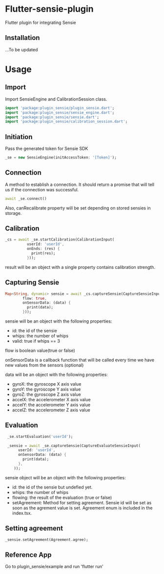 # Flutter-sensie-plugin
Flutter plugin for integrating Sensie

## Installation
...To be updated

# Usage
## Import
Import SensieEngine and CalibrationSession class.
```dart
import 'package:plugin_sensie/plugin_sensie.dart';
import 'package:plugin_sensie/sensie_engine.dart';
import 'package:plugin_sensie/sensie.dart';
import 'package:plugin_sensie/calibration_session.dart';
```

## Initiation
Pass the generated token for Sensie SDK
```dart
_se = new SensieEngine(initAccessToken: '[Token]');
```
## Connection
 A method to establish a connection. It should return a promise that will tell us if the connection was successful.
```dart
await _se.connect()
```
Also, canRecalibrate property will be set depending on stored sensies in storage.

## Calibration
```dart
_cs = await _se.startCalibration(CalibrationInput(
          userId: 'userId',
          onEnds: (res) {
            print(res);
          }));
```
 result will be an object with a single property contains calibration strength.

## Capturing Sensie
```dart
Map<String, dynamic> sensie = await _cs.captureSensie(CaptureSensieInput(
        flow: true,
        onSensorData: (data) {
          print(data);
        }));
```
sensie will be an object with the following properties:
- id: the id of the sensie
- whips: the number of whips
- valid: true if whips == 3

flow is boolean value(true or false)

onSensorData is a callback function that will be called every time we have new values from the sensors (optional)

data will be an object with the following properties:

- gyroX: the gyroscope X axis value
- gyroY: the gyroscope Y axis value
- gyroZ: the gyroscope Z axis value
- accelX: the accelerometer X axis value
- accelY: the accelerometer Y axis value
- accelZ: the accelerometer Z axis value

## Evaluation
```dart
 _se.startEvaluation('userId');
 
 _sensie = await _se.captureSensie(CaptureEvaluateSensieInput(
      userId: 'userId',
      onSensorData: (data) {
        print(data);
      },
    ));
```
sensie object will be an object with the following properties:

- id: the id of the sensie but undefied yet.
- whips: the number of whips
- flowing: the result of the evaluation (true or false)
- setAgreement: Method for setting agreement. Sensie id will be set as soon as the agrement value is set. Agreement enum is included in the index.tsx.

## Setting agreement
```dart
_sensie.setAgreement(Agreement.agree);
```

## Reference App

Go to plugin_sensie/example and run 'flutter run'
